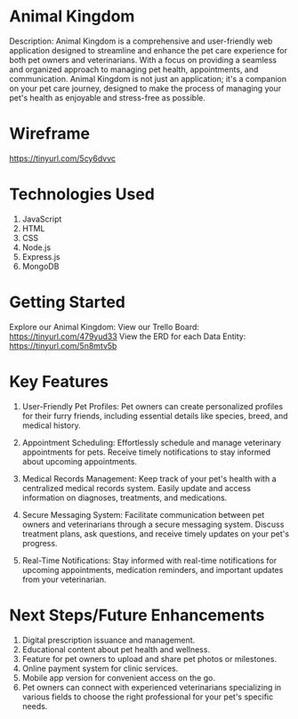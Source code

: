 # Animal Kingdom
Description: Animal Kingdom is a comprehensive and user-friendly web application designed to streamline and enhance the pet care experience for both pet owners and veterinarians. With a focus on providing a seamless and organized approach to managing pet health, appointments, and communication. Animal Kingdom is not just an application; it's a companion on your pet care journey, designed to make the process of managing your pet's health as enjoyable and stress-free as possible.

# Wireframe
https://tinyurl.com/5cy6dvvc

# Technologies Used
1. JavaScript
2. HTML
3. CSS
4. Node.js
5. Express.js
6. MongoDB

# Getting Started
Explore our Animal Kingdom: 
View our Trello Board: https://tinyurl.com/479yud33
View the ERD for each Data Entity: https://tinyurl.com/5n8mtv5b

# Key Features
1. User-Friendly Pet Profiles:
Pet owners can create personalized profiles for their furry friends, including essential details like species, breed, and medical history.

2. Appointment Scheduling:
Effortlessly schedule and manage veterinary appointments for pets. Receive timely notifications to stay informed about upcoming appointments.

3. Medical Records Management:
Keep track of your pet's health with a centralized medical records system. Easily update and access information on diagnoses, treatments, and medications.

4. Secure Messaging System:
Facilitate communication between pet owners and veterinarians through a secure messaging system. Discuss treatment plans, ask questions, and receive timely updates on your pet's progress.

5. Real-Time Notifications:
Stay informed with real-time notifications for upcoming appointments, medication reminders, and important updates from your veterinarian.

# Next Steps/Future Enhancements
1. Digital prescription issuance and management.
2. Educational content about pet health and wellness.
3. Feature for pet owners to upload and share pet photos or milestones.
4. Online payment system for clinic services.
5. Mobile app version for convenient access on the go.
6. Pet owners can connect with experienced veterinarians specializing in various fields to choose the right professional for your pet's specific needs.
